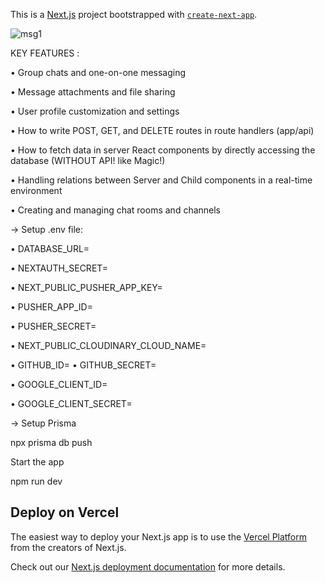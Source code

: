 This is a [Next.js](https://nextjs.org/) project bootstrapped with [`create-next-app`](https://github.com/vercel/next.js/tree/canary/packages/create-next-app).


![msg1](https://github.com/samik1234/messenger-clone-chat/assets/82882143/b36a0acd-e0e1-4a4f-bab8-fa41521427a4)















KEY FEATURES :



• Group chats and one-on-one messaging

• Message attachments and file sharing

• User profile customization and settings

• How to write POST, GET, and DELETE routes in route handlers (app/api)

• How to fetch data in server React components by directly accessing the database (WITHOUT API! like Magic!)

• Handling relations between Server and Child components in a real-time environment

• Creating and managing chat rooms and channels





















→ Setup .env file:



• DATABASE_URL=


• NEXTAUTH_SECRET=

• NEXT_PUBLIC_PUSHER_APP_KEY=

• PUSHER_APP_ID=

• PUSHER_SECRET=

• NEXT_PUBLIC_CLOUDINARY_CLOUD_NAME=


• GITHUB_ID=
• GITHUB_SECRET=

• GOOGLE_CLIENT_ID=

• GOOGLE_CLIENT_SECRET=





 → Setup Prisma

npx prisma db push





Start the app

npm run dev















## Deploy on Vercel

The easiest way to deploy your Next.js app is to use the [Vercel Platform](https://vercel.com/new?utm_medium=default-template&filter=next.js&utm_source=create-next-app&utm_campaign=create-next-app-readme) from the creators of Next.js.

Check out our [Next.js deployment documentation](https://nextjs.org/docs/deployment) for more details.
